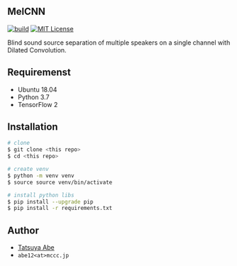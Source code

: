 MelCNN
------

[![build](https://github.com/AjxLab/MelCNN/workflows/build/badge.svg)](https://github.com/AjxLab/MelCNN/actions)
[![MIT License](http://img.shields.io/badge/license-MIT-blue.svg?style=flat)](LICENSE)

Blind sound source separation of multiple speakers on a single channel with Dilated Convolution.


## Requiremenst
* Ubuntu 18.04
* Python 3.7
* TensorFlow 2


## Installation
```sh
# clone
$ git clone <this repo>
$ cd <this repo>

# create venv
$ python -m venv venv
$ source source venv/bin/activate

# install python libs
$ pip install --upgrade pip
$ pip install -r requirements.txt
```

## Author
* [Tatsuya Abe](https://github.com/AjxLab)
* ```abe12<at>mccc.jp```
